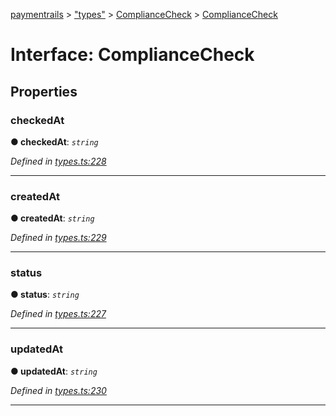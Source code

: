 [paymentrails](../README.md) > ["types"](../modules/_types_.md) > [ComplianceCheck](../modules/_types_.compliancecheck.md) > [ComplianceCheck](../interfaces/_types_.compliancecheck.compliancecheck.md)



# Interface: ComplianceCheck


## Properties
<a id="checkedat"></a>

###  checkedAt

**●  checkedAt**:  *`string`* 

*Defined in [types.ts:228](https://github.com/PaymentRails/javascript-sdk/blob/e46ce8e/lib/types.ts#L228)*





___

<a id="createdat"></a>

###  createdAt

**●  createdAt**:  *`string`* 

*Defined in [types.ts:229](https://github.com/PaymentRails/javascript-sdk/blob/e46ce8e/lib/types.ts#L229)*





___

<a id="status"></a>

###  status

**●  status**:  *`string`* 

*Defined in [types.ts:227](https://github.com/PaymentRails/javascript-sdk/blob/e46ce8e/lib/types.ts#L227)*





___

<a id="updatedat"></a>

###  updatedAt

**●  updatedAt**:  *`string`* 

*Defined in [types.ts:230](https://github.com/PaymentRails/javascript-sdk/blob/e46ce8e/lib/types.ts#L230)*





___


